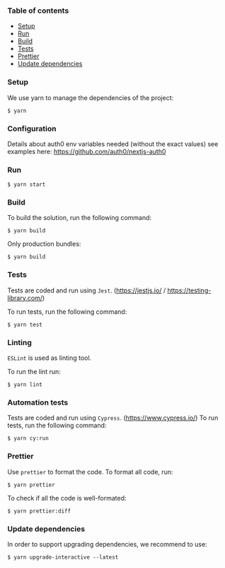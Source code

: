 ### Table of contents
- [Setup](README.md#setup)
- [Run](README.md#run)
- [Build](README.md#build)
- [Tests](README.md#tests)
- [Prettier](README.md#prettier)
- [Update dependencies](README.md#update-dependencies)

### Setup
We use yarn to manage the dependencies of the project:
```
$ yarn
```

### Configuration
Details about auth0 env variables needed (without the exact values) see examples here: https://github.com/auth0/nextjs-auth0

### Run
```
$ yarn start
```

### Build
To build the solution, run the following command:
```
$ yarn build
```
Only production bundles:
```
$ yarn build
```

### Tests
Tests are coded and run using `Jest`. (https://jestjs.io/ / https://testing-library.com/)

To run tests, run the following command:
```
$ yarn test
```

### Linting
`ESLint` is used as linting tool.

To run the lint run:
```
$ yarn lint
```

### Automation tests
Tests are coded and run using `Cypress`. (https://www.cypress.io/)
To run tests, run the following command:
```
$ yarn cy:run
```

### Prettier
Use `prettier` to format the code.
To format all code, run:
```
$ yarn prettier
```
To check if all the code is well-formated:
```
$ yarn prettier:diff
```

### Update dependencies
In order to support upgrading dependencies, we recommend to use:
```
$ yarn upgrade-interactive --latest
```
